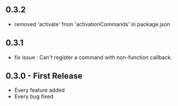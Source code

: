 ## 0.3.2
* removed 'activate' from 'activationCommands' in package.json 

## 0.3.1
* fix issue : Can't register a command with non-function callback.

## 0.3.0 - First Release
* Every feature added
* Every bug fixed
